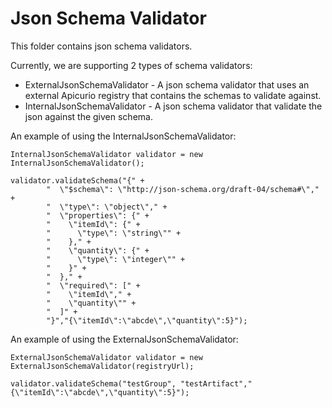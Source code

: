 # Json Schema Validator

This folder contains json schema validators.

Currently, we are supporting 2 types of schema validators:

* ExternalJsonSchemaValidator - A json schema validator that uses an external Apicurio registry that contains the schemas to validate against.
* InternalJsonSchemaValidator - A json schema validator that validate the json against the given schema.

An example of using the InternalJsonSchemaValidator:
```
InternalJsonSchemaValidator validator = new InternalJsonSchemaValidator();

validator.validateSchema("{" +
        "  \"$schema\": \"http://json-schema.org/draft-04/schema#\"," +
        "  \"type\": \"object\"," +
        "  \"properties\": {" +
        "    \"itemId\": {" +
        "      \"type\": \"string\"" +
        "    }," +
        "    \"quantity\": {" +
        "      \"type\": \"integer\"" +
        "    }" +
        "  }," +
        "  \"required\": [" +
        "    \"itemId\"," +
        "    \"quantity\"" +
        "  ]" +
        "}","{\"itemId\":\"abcde\",\"quantity\":5}");
```

An example of using the ExternalJsonSchemaValidator:
```
ExternalJsonSchemaValidator validator = new ExternalJsonSchemaValidator(registryUrl);

validator.validateSchema("testGroup", "testArtifact","{\"itemId\":\"abcde\",\"quantity\":5}");
```
